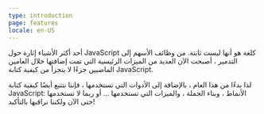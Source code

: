```yaml
---
type: introduction
page: features
locale: en-US
---
```


أحد أكثر الأشياء إثارة حول JavaScript كلغة هو أنها ليست ثابتة. من وظائف الأسهم إلى التدمير ، أصبحت الآن العديد من الميزات الرئيسية التي تمت إضافتها خلال العامين الماضيين جزءًا لا يتجزأ من كيفية كتابة JavaScript.

لذا بدءًا من هذا العام ، بالإضافة إلى الأدوات التي تستخدمها ، فإننا نتتبع أيضًا كيفية كتابة JavaScript: الأنماط ، وبناء الجملة ، والميزات التي تستخدمها ... أو ربما لا تستخدمها حتى الآن ولكننا نراقبها بالتأكيد!